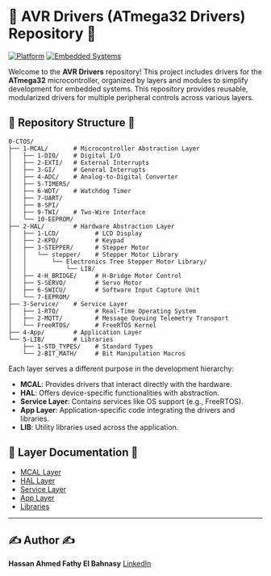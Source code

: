 # 🚀 AVR Drivers (ATmega32 Drivers) Repository 🚀

 [![Platform](https://img.shields.io/badge/Platform-ATmega32-orange)](#) [![Embedded Systems](https://img.shields.io/badge/Category-Embedded%20Systems-blue)](#)

Welcome to the **AVR Drivers** repository! This project includes drivers for the **ATmega32** microcontroller, organized by layers and modules to simplify development for embedded systems. This repository provides reusable, modularized drivers for multiple peripheral controls across various layers.

## 📂 Repository Structure 📂

```
0-CTOS/
├── 1-MCAL/       # Microcontroller Abstraction Layer
│   ├── 1-DIO/    # Digital I/O
│   ├── 2-EXTI/   # External Interrupts
│   ├── 3-GI/     # General Interrupts
│   ├── 4-ADC/    # Analog-to-Digital Converter
│   ├── 5-TIMERS/
│   ├── 6-WDT/    # Watchdog Timer
│   ├── 7-UART/
│   ├── 8-SPI/
│   ├── 9-TWI/    # Two-Wire Interface
│   └── 10-EEPROM/
├── 2-HAL/        # Hardware Abstraction Layer
│   ├── 1-LCD/          # LCD Display
│   ├── 2-KPD/          # Keypad
│   ├── 3-STEPPER/      # Stepper Motor
│   │   └── stepper/    # Stepper Motor Library
│   │       └── Electronics Tree Stepper Motor Library/
│   │           └── LIB/
│   ├── 4-H_BRIDGE/     # H-Bridge Motor Control
│   ├── 5-SERVO/        # Servo Motor
│   ├── 6-SWICU/        # Software Input Capture Unit
│   └── 7-EEPROM/
├── 3-Service/    # Service Layer
│   ├── 1-RTO/          # Real-Time Operating System
│   ├── 2-MQTT/         # Message Queuing Telemetry Transport
│   └── FreeRTOS/       # FreeRTOS Kernel
├── 4-App/        # Application Layer
└── 5-LIB/        # Libraries
    ├── 1-STD_TYPES/    # Standard Types
    └── 2-BIT_MATH/     # Bit Manipulation Macros

```

Each layer serves a different purpose in the development hierarchy:
- **MCAL**: Provides drivers that interact directly with the hardware.
- **HAL**: Offers device-specific functionalities with abstraction.
- **Service Layer**: Contains services like OS support (e.g., FreeRTOS).
- **App Layer**: Application-specific code integrating the drivers and libraries.
- **LIB**: Utility libraries used across the application.

## 🔗 Layer Documentation 🔗

- [MCAL Layer](./1-MCAL/README.md)
- [HAL Layer](./2-HAL/README.md)
- [Service Layer](./3-Service/README.md)
- [App Layer](./4-App/README.md)
- [Libraries](./5-LIB/README.md)

---

## ✍️ Author ✍️

**Hassan Ahmed Fathy El Bahnasy**
[LinkedIn](https://www.linkedin.com/in/hassanbahnasy/)